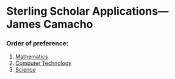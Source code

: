 # Sterling Scholar Applications—James Camacho

### Order of preference:
1. [Mathematics](./Math.md)
2. [Computer Technology](./ComputerTechnology.md)
3. [Science](./Science.md)
